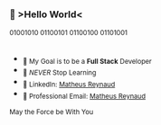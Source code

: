 ### 👾 >Hello World<

<sub>01001010 01100101 01100100 01101001</sub>
 
  
##    
-  <sub>🎯 My Goal is to be a **Full Stack** Developer</sub>
-  <sub>🌱 _NEVER_ Stop Learning</sub>
-  <sub>💼 LinkedIn: <a href="https://www.linkedin.com/in/mathreux/">Matheus Reynaud</a></sub>
-  <sub>📧 Professional Email: <a href="birdie_plovers0d@icloud.com">Matheus Reynaud</a></sub>

<sub>May the Force be With You</sub>
